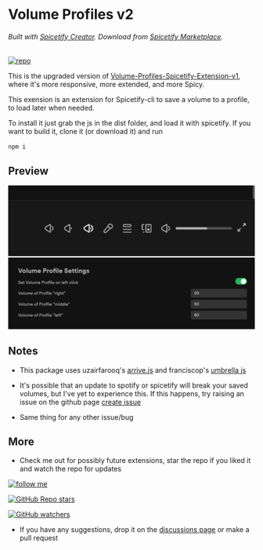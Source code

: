 # Volume Profiles v2

###### Built with [Spicetify Creator](https://github.com/FlafyDev/spicetify-creator). Download from [Spicetify Marketplace](https://github.com/CharlieS1103/spicetify-marketplace).

[![repo](https://img.shields.io/github/last-commit/notPlancha/Volume-Profiles-Spicetify-Extension-v2)](https://github.com/notPlancha/Volume-Profiles-Spicetify-Extension-v2)

This is the upgraded version of [Volume-Profiles-Spicetify-Extension-v1](https://github.com/notPlancha/Volume-Profiles-Spicetify-Extension-v1), where it's more responsive, more extended, and more Spicy.

This exension is an extension for Spicetify-cli to save a volume to a profile, to load later when needed.

To install it just grab the js in the dist folder, and load it with spicetify. If you want to build it, clone it (or download it) and run

```
npm i
```

## Preview

![buttons](assets/buttons.png)
![settings](assets/settings.png)

## Notes

* This package uses uzairfarooq's [arrive.js](https://github.com/uzairfarooq/arrive) and franciscop's [umbrella js](https://github.com/franciscop/umbrella)

* It's possible that an update to spotify or spicetify will break your saved volumes, but I've yet to experience this. If this happens, try raising an issue on the github page
[create issue](https://github.com/user/repository/issues/new)
- Same thing for any other issue/bug

## More

- Check me out for possibly future extensions, star the repo if you liked it and watch the repo for updates

[![follow me](https://img.shields.io/github/followers/notPlancha?style=social)](https://github.com/notPlancha)

[![GitHub Repo stars](https://img.shields.io/github/stars/notPlancha/Volume-Profiles-Spicetify-Extension-v2?style=social)](https://github.com/notPlancha/Volume-Profiles-Spicetify-Extension-v2)

[![GitHub watchers](https://img.shields.io/github/watchers/notPlancha/Volume-Profiles-Spicetify-Extension-v2?style=social)](https://github.com/user/repository/subscription)


- If you have any suggestions, drop it on the [discussions page](https://github.com/notPlancha/Volume-Profiles-Spicetify-Extension-v2/discussions) or make a pull request
